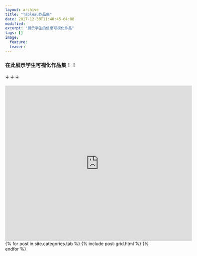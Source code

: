 ```yaml
---
layout: archive
title: "Tableau作品集"
date: 2017-12-30T11:40:45-04:00
modified:
excerpt: "展示学生的信息可视化作品"
tags: []
image: 
  feature: 
  teaser:
---
```


### 在此展示学生可视化作品集！！ 
#### ↓ ↓ ↓

<iframe src="https://public.tableau.com/views/_18328/1_2?:embed=y&:display_count=yes&publish=yes" width="600px" height="500px" frameborder="0"></iframe>

<div class="tiles">
{% for post in site.categories.tab %}
  {% include post-grid.html %}
{% endfor %}
</div><!-- /.tiles 把所有categories 有 tab 的列出来-->